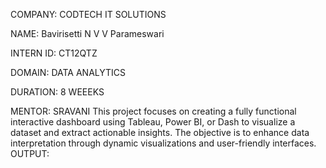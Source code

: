 COMPANY: CODTECH IT SOLUTIONS

NAME: Bavirisetti N V V Parameswari 

INTERN ID: CT12QTZ

DOMAIN: DATA ANALYTICS

DURATION: 8 WEEEKS

MENTOR: SRAVANI
This project focuses on creating a fully functional interactive dashboard using Tableau, Power BI, or Dash to visualize a dataset and extract actionable insights. The objective is to enhance data interpretation through dynamic visualizations and user-friendly interfaces.
OUTPUT: 
